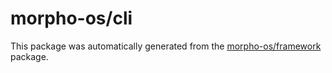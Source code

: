 # morpho-os/cli

This package was automatically generated from the [morpho-os/framework](https://github.com/morpho-os/framework) package.